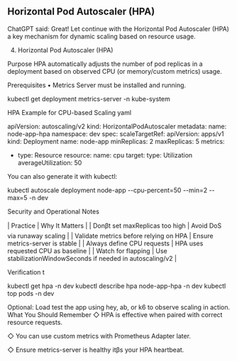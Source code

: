 ## Horizontal Pod Autoscaler (HPA)

ChatGPT said:
Great! Let continue with the Horizontal Pod Autoscaler (HPA) a key mechanism for dynamic scaling based on resource usage.

4. Horizontal Pod Autoscaler (HPA)

Purpose
HPA automatically adjusts the number of pod replicas in a deployment based on observed CPU (or memory/custom metrics) usage.

 Prerequisites
• Metrics Server must be installed and running.


kubectl get deployment metrics-server -n kube-system

 HPA Example for CPU-based Scaling
yaml


apiVersion: autoscaling/v2
kind: HorizontalPodAutoscaler
metadata:
  name: node-app-hpa
  namespace: dev
spec:
  scaleTargetRef:
    apiVersion: apps/v1
    kind: Deployment
    name: node-app
  minReplicas: 2
  maxReplicas: 5
  metrics:
  - type: Resource
    resource:
      name: cpu
      target:
        type: Utilization
        averageUtilization: 50


You can also generate it with kubectl:

kubectl autoscale deployment node-app --cpu-percent=50 --min=2 --max=5 -n dev



Security and Operational Notes

| Practice | Why It Matters |
| Donβt set maxReplicas too high | Avoid DoS via runaway scaling |
| Validate metrics before relying on HPA | Ensure metrics-server is stable |
| Always define CPU requests | HPA uses requested CPU as baseline |
| Watch for flapping | Use stabilizationWindowSeconds if needed in autoscaling/v2 |



 Verification
t


kubectl get hpa -n dev
kubectl describe hpa node-app-hpa -n dev
kubectl top pods -n dev


Optional: Load test the app using hey, ab, or k6 to observe scaling in action.
What You Should Remember
◇ HPA is effective when paired with correct resource requests.

◇ You can use custom metrics with Prometheus Adapter later.

◇ Ensure metrics-server is healthy itβs your HPA heartbeat.













